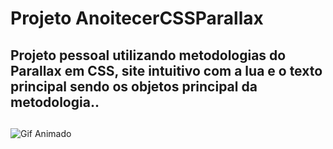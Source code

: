 # Projeto AnoitecerCSSParallax 
## Projeto pessoal utilizando metodologias do Parallax em CSS, site intuitivo com a lua e o texto principal sendo os objetos principal da metodologia..

## 

![Gif Animado](https://github.com/victorloureiro1/AnoitecerCSSParallax/blob/main/Site%20Parallax.gif)
